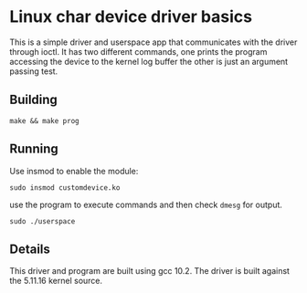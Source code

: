 # Linux char device driver basics
This is a simple driver and userspace app that communicates with the driver through ioctl. It has two different commands, one prints the program accessing the device to the kernel log buffer the other is just an argument passing test.

## Building
```
make && make prog
```

## Running
Use insmod to enable the module:
```
sudo insmod customdevice.ko
```

use the program to execute commands and then check `dmesg` for output.
```
sudo ./userspace
```

## Details
This driver and program are built using gcc 10.2. The driver is built against the 5.11.16 kernel source.
